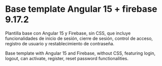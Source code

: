 # Base template Angular 15 + firebase 9.17.2
Plantilla base con Angular 15 y Firebase, sin CSS, que incluye funcionalidades de inicio de sesión, cierre de sesión, control de acceso, registro de usuario y restablecimiento de contraseña. 

Base template with Angular 15 and Firebase, without CSS, featuring login, logout, can activate, register, reset password functionalities.
